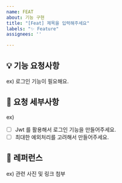 ```yaml
---
name: FEAT
about: 기능 구현
title: "[Feat] 제목을 입력해주세요"
labels: "✨ Feature"
assignees: ''

---
```


## 💡 기능 요청사항
ex) 로그인 기능이 필요해요.
## 📃 요청 세부사항
ex)
- [ ] Jwt 를 활용해서 로그인 기능을 만들어주세요.
- [ ] 최대한 예외처리를 고려해서 만들어주세요.
## 📁 레퍼런스
ex) 관련 사진 및 링크 첨부
